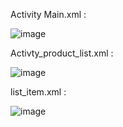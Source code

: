 Activity Main.xml : 

![image](https://github.com/HarshitYaadav/Android-Dev-Journal-/assets/121128576/25adb845-7ba3-47c2-85e5-28b4261ae6f1)


Activty_product_list.xml :

![image](https://github.com/HarshitYaadav/Android-Dev-Journal-/assets/121128576/993045a8-8a8c-4d7d-aabf-f8dc0f5cda0a)  

list_item.xml : 

![image](https://github.com/HarshitYaadav/Android-Dev-Journal-/assets/121128576/620cca3a-2399-4393-8b45-8dc284f8b95b)
